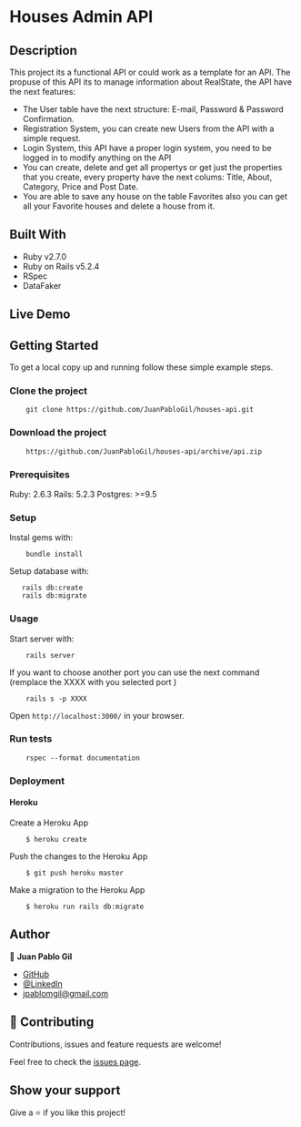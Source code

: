 # Houses Admin API

## Description 

This project its a functional API or could work as a template for an API. The propuse of this API its to manage information about RealState, the API have the  next features:

- The User table have the next structure: E-mail, Password & Password Confirmation.
- Registration System, you can create new Users from the API with a simple request.
- Login System, this API have a proper login system, you need to be logged in to modify anything on the API
- You can create, delete and get all propertys or get just the properties that you create, every property have the next colums: Title, About, Category, Price and Post Date.
- You are able to save any house on the table Favorites also you can get all your Favorite houses and delete a house from it.  

## Built With

- Ruby v2.7.0
- Ruby on Rails v5.2.4
- RSpec
- DataFaker

## Live Demo


## Getting Started

To get a local copy up and running follow these simple example steps.

### Clone the project 

```
    git clone https://github.com/JuanPabloGil/houses-api.git
```
### Download the project 

```
    https://github.com/JuanPabloGil/houses-api/archive/api.zip
```

### Prerequisites

Ruby: 2.6.3
Rails: 5.2.3
Postgres: >=9.5

### Setup

Instal gems with:

```
    bundle install
```

Setup database with:

```
   rails db:create
   rails db:migrate
```


### Usage

Start server with:

```
    rails server   
```

If you want to choose another port you can use the next command (remplace the XXXX with you selected port )

```
    rails s -p XXXX

```

Open `http://localhost:3000/` in your browser.

### Run tests

```
    rspec --format documentation
```

### Deployment


#### Heroku

  Create a Heroku App

  ```
      $ heroku create
  ```
  Push the changes to the Heroku App

  ```
      $ git push heroku master
  ```

  Make a migration to the Heroku App

  ```
      $ heroku run rails db:migrate
  ```


## Author

👤 **Juan Pablo Gil**

- [GitHub](https://github.com/JuanPabloGil )
- [@LinkedIn](https://www.linkedin.com/in/juan-pablo-gil-1321a515a/)
- jpablomgil@gmail.com


## 🤝 Contributing

Contributions, issues and feature requests are welcome!

Feel free to check the [issues page](issues/).

## Show your support

Give a ⭐️ if you like this project!


